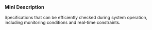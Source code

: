 ### Mini Description

Specifications that can be efficiently checked during system operation, including monitoring conditions and real-time constraints.
